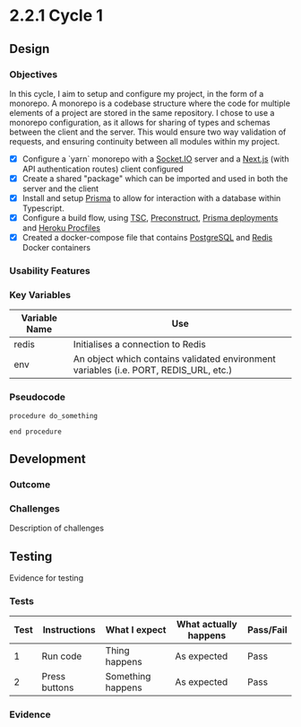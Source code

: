 # 2.2.1 Cycle 1

## Design

### Objectives

In this cycle, I aim to setup and configure my project, in the form of a monorepo. A monorepo is a codebase structure where the code for multiple elements of a project are stored in the same repository. I chose to use a monorepo configuration, as it allows for sharing of types and schemas between the client and the server. This would ensure two way validation of requests, and ensuring continuity between all modules within my project.

* [x] Configure a \`yarn\` monorepo with a [Socket.IO](https://socket.io) server and a [Next.js](https://nextjs.org) (with API authentication routes) client configured
* [x] Create a shared "package" which can be imported and used in both the server and the client
* [x] Install and setup [Prisma](https://www.prisma.io) to allow for interaction with a database within Typescript.
* [x] Configure a build flow, using [TSC](https://www.typescriptlang.org), [Preconstruct](https://preconstruct.tools), [Prisma deployments](https://www.prisma.io/docs/reference/api-reference/command-reference#migrate-deploy) and [Heroku Procfiles](https://devcenter.heroku.com/articles/procfile)
* [x] Created a docker-compose file that contains [PostgreSQL](https://www.postgresql.org) and [Redis](https://redis.io) Docker containers

### Usability Features

### Key Variables

| Variable Name | Use                                                                                    |
| ------------- | -------------------------------------------------------------------------------------- |
| redis         | Initialises a connection to Redis                                                      |
| env           | An object which contains validated environment variables (i.e. PORT, REDIS\_URL, etc.) |

### Pseudocode

```
procedure do_something
    
end procedure
```

## Development

### Outcome

### Challenges

Description of challenges

## Testing

Evidence for testing

### Tests

| Test | Instructions  | What I expect     | What actually happens | Pass/Fail |
| ---- | ------------- | ----------------- | --------------------- | --------- |
| 1    | Run code      | Thing happens     | As expected           | Pass      |
| 2    | Press buttons | Something happens | As expected           | Pass      |

### Evidence
